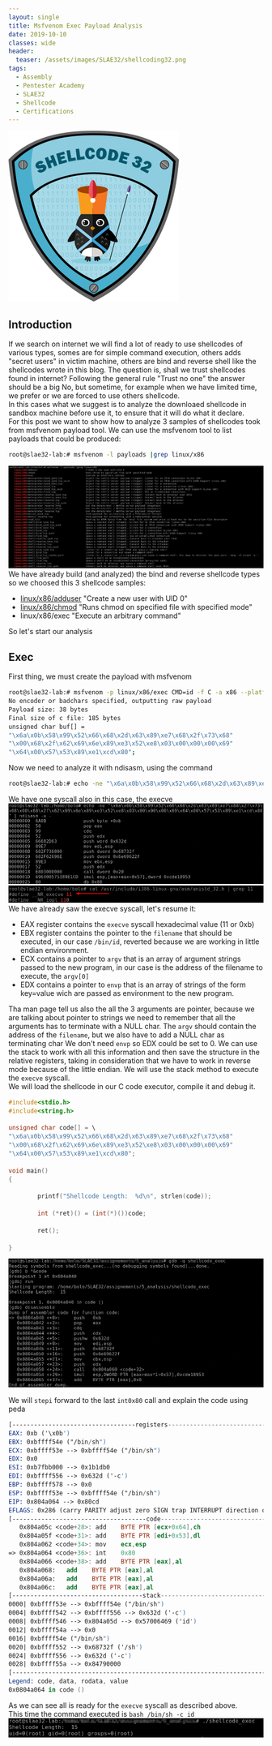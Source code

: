 ```yaml
---
layout: single
title: Msfvenom Exec Payload Analysis
date: 2019-10-10
classes: wide
header:
  teaser: /assets/images/SLAE32/shellcoding32.png
tags:
  - Assembly
  - Pentester Academy
  - SLAE32
  - Shellcode
  - Certifications
--- 
```

![](/assets/images/SLAE32/shellcoding32.png)

## Introduction
If we search on internet we will find a lot of ready to use shellcodes of various types, somes are for simple command execution, others adds "secret users" in victim machine, others are bind and reverse shell like the shellcodes wrote in this blog. The question is, shall we trust shellcodes found in internet? Following the general rule "Trust no one" the answer should be a big No, but sometime, for example when we have limited time, we prefer or we are forced to use others shellcode.<br>
In this cases what we suggest is to analyze the downloaed shellcode in sandbox machine before use it, to ensure that it will do what it declare.<br>
For this post we want to show how to analyze 3 samples of shellcodes took from msfvenom payload tool.
We can use the msfvenom tool to list payloads that could be produced:
```bash
root@slae32-lab:# msfvenom -l payloads |grep linux/x86
```
![](/assets/images/SLAE32/assignment_5/analysis_0.png)<br>
We have already build (and analyzed) the bind and reverse shellcode types so we choosed this 3 shellcode samples:
- [linux/x86/adduser](https://blackcloud.me/SLAE32-5-1/) "Create a new user with UID 0"
- [linux/x86/chmod](https://blackcloud.me/SLAE32-5-2/) "Runs chmod on specified file with specified mode"
- linux/x86/exec "Execute an arbitrary command"

So let's start our analysis

## Exec
First thing, we must create the payload with msfvenom
```bash
root@slae32-lab:# msfvenom -p linux/x86/exec CMD=id -f C -a x86 --platform linux
No encoder or badchars specified, outputting raw payload
Payload size: 38 bytes
Final size of c file: 185 bytes
unsigned char buf[] = 
"\x6a\x0b\x58\x99\x52\x66\x68\x2d\x63\x89\xe7\x68\x2f\x73\x68"
"\x00\x68\x2f\x62\x69\x6e\x89\xe3\x52\xe8\x03\x00\x00\x00\x69"
"\x64\x00\x57\x53\x89\xe1\xcd\x80";

```
Now we need to analyze it with ndisasm, using the command 
```bash
root@slae32-lab:# echo -ne "\x6a\x0b\x58\x99\x52\x66\x68\x2d\x63\x89\xe7\x68\x2f\x73\x68\x00\x68\x2f\x62\x69\x6e\x89\xe3\x52\xe8\x03\x00\x00\x00\x69\x64\x00\x57\x53\x89\xe1\xcd\x80" | ndisasm -u -
```
We have one syscall also in this case, the execve 
![](/assets/images/SLAE32/assignment_5/execve_0.png)<br>
![](/assets/images/SLAE32/assignment_5/execve_1.png)<br> 
We have already saw the execve syscall, let's resume it:
- EAX register contains the ```execve``` syscall hexadecimal value (11 or 0xb)
- EBX register contains the pointer to the ```filename``` that should be executed, in our case ```/bin/id```, reverted because we are working in little endian environment.
- ECX contains a pointer to ```argv``` that is an array of argument strings passed to the new program, in our case is the address of the filename to execute, the ```argv[0]```
- EDX contains a pointer to ```envp``` that is an array of strings of the form key=value wich are passed as environment to the new program.<br>

Tha man page tell us also the all the 3 arguments are pointer, because we are talking about pointer to strings we need to remember that all the arguments has to terminate with a NULL char.
The ```argv``` should contain the address of the ```filename```, but we also have to add a NULL char as terminating char
We don't need ```envp``` so EDX could be set to 0.
We can use the stack to work with all this information and then save the structure in the relative registers, taking in consideration that we have to work in reverse mode because of the little endian.
We will use the stack method to execute the ```execve``` syscall.<br>
We will load the shellcode in our C code executor, compile it and debug it.<br>
```C
#include<stdio.h>
#include<string.h>

unsigned char code[] = \
"\x6a\x0b\x58\x99\x52\x66\x68\x2d\x63\x89\xe7\x68\x2f\x73\x68"
"\x00\x68\x2f\x62\x69\x6e\x89\xe3\x52\xe8\x03\x00\x00\x00\x69"
"\x64\x00\x57\x53\x89\xe1\xcd\x80";

void main()
{

        printf("Shellcode Length:  %d\n", strlen(code));

        int (*ret)() = (int(*)())code;

        ret();

}
```
![](/assets/images/SLAE32/assignment_5/execve_2.png)<br> 

We will ```stepi``` forward to the last ```int0x80``` call and explain the code using peda
```nasm
[----------------------------------registers-----------------------------------]
EAX: 0xb ('\x0b')
EBX: 0xbffff54e ("/bin/sh")
ECX: 0xbffff53e --> 0xbffff54e ("/bin/sh")
EDX: 0x0 
ESI: 0xb7fbb000 --> 0x1b1db0 
EDI: 0xbffff556 --> 0x632d ('-c')
EBP: 0xbffff578 --> 0x0 
ESP: 0xbffff53e --> 0xbffff54e ("/bin/sh")
EIP: 0x804a064 --> 0x80cd
EFLAGS: 0x286 (carry PARITY adjust zero SIGN trap INTERRUPT direction overflow)
[-------------------------------------code-------------------------------------]
   0x804a05c <code+28>:	add    BYTE PTR [ecx+0x64],ch
   0x804a05f <code+31>:	add    BYTE PTR [edi+0x53],dl
   0x804a062 <code+34>:	mov    ecx,esp
=> 0x804a064 <code+36>:	int    0x80
   0x804a066 <code+38>:	add    BYTE PTR [eax],al
   0x804a068:	add    BYTE PTR [eax],al
   0x804a06a:	add    BYTE PTR [eax],al
   0x804a06c:	add    BYTE PTR [eax],al
[------------------------------------stack-------------------------------------]
0000| 0xbffff53e --> 0xbffff54e ("/bin/sh")
0004| 0xbffff542 --> 0xbffff556 --> 0x632d ('-c')
0008| 0xbffff546 --> 0x804a05d --> 0x57006469 ('id')
0012| 0xbffff54a --> 0x0 
0016| 0xbffff54e ("/bin/sh")
0020| 0xbffff552 --> 0x68732f ('/sh')
0024| 0xbffff556 --> 0x632d ('-c')
0028| 0xbffff55a --> 0x84790000 
[------------------------------------------------------------------------------]
Legend: code, data, rodata, value
0x0804a064 in code ()
```
As we can see all is ready for the ```execve``` syscall as described above.<br>
This time the command executed is ```bash /bin/sh -c id```
![](/assets/images/SLAE32/assignment_5/execve_3.png)<br> 


